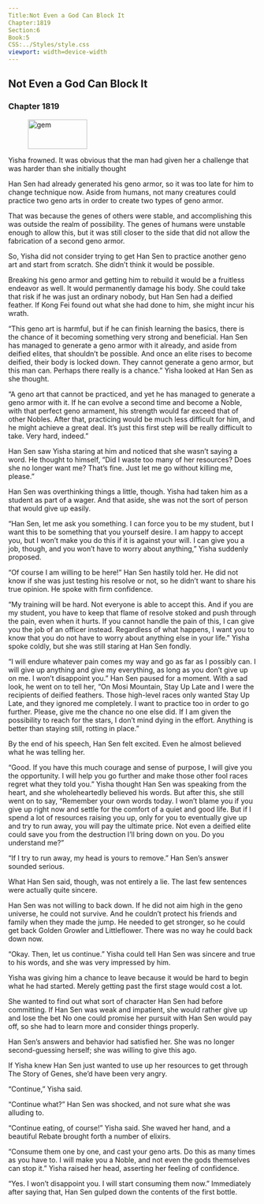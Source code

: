 ```yaml
---
Title:Not Even a God Can Block It 
Chapter:1819 
Section:6 
Book:5 
CSS:../Styles/style.css 
viewport: width=device-width
---
```

  
## Not Even a God Can Block It
### Chapter 1819
  
<figure>
	<img src="../Images/gem.gif" alt="gem" id="gem" width="120" height="60" />
</figure>
  

  
Yisha frowned. It was obvious that the man had given her a challenge that was harder than she initially thought

Han Sen had already generated his geno armor, so it was too late for him to change technique now. Aside from humans, not many creatures could practice two geno arts in order to create two types of geno armor.

That was because the genes of others were stable, and accomplishing this was outside the realm of possibility. The genes of humans were unstable enough to allow this, but it was still closer to the side that did not allow the fabrication of a second geno armor.

So, Yisha did not consider trying to get Han Sen to practice another geno art and start from scratch. She didn’t think it would be possible.

Breaking his geno armor and getting him to rebuild it would be a fruitless endeavor as well. It would permanently damage his body. She could take that risk if he was just an ordinary nobody, but Han Sen had a deified feather. If Kong Fei found out what she had done to him, she might incur his wrath.

“This geno art is harmful, but if he can finish learning the basics, there is the chance of it becoming something very strong and beneficial. Han Sen has managed to generate a geno armor with it already, and aside from deified elites, that shouldn’t be possible. And once an elite rises to become deified, their body is locked down. They cannot generate a geno armor, but this man can. Perhaps there really is a chance.” Yisha looked at Han Sen as she thought.

“A geno art that cannot be practiced, and yet he has managed to generate a geno armor with it. If he can evolve a second time and become a Noble, with that perfect geno armament, his strength would far exceed that of other Nobles. After that, practicing would be much less difficult for him, and he might achieve a great deal. It’s just this first step will be really difficult to take. Very hard, indeed.”

Han Sen saw Yisha staring at him and noticed that she wasn’t saying a word. He thought to himself, “Did I waste too many of her resources? Does she no longer want me? That’s fine. Just let me go without killing me, please.”

Han Sen was overthinking things a little, though. Yisha had taken him as a student as part of a wager. And that aside, she was not the sort of person that would give up easily.

“Han Sen, let me ask you something. I can force you to be my student, but I want this to be something that you yourself desire. I am happy to accept you, but I won’t make you do this if it is against your will. I can give you a job, though, and you won’t have to worry about anything,” Yisha suddenly proposed.

“Of course I am willing to be here!” Han Sen hastily told her. He did not know if she was just testing his resolve or not, so he didn’t want to share his true opinion. He spoke with firm confidence.

“My training will be hard. Not everyone is able to accept this. And if you are my student, you have to keep that flame of resolve stoked and push through the pain, even when it hurts. If you cannot handle the pain of this, I can give you the job of an officer instead. Regardless of what happens, I want you to know that you do not have to worry about anything else in your life.” Yisha spoke coldly, but she was still staring at Han Sen fondly.

“I will endure whatever pain comes my way and go as far as I possibly can. I will give up anything and give my everything, as long as you don’t give up on me. I won’t disappoint you.” Han Sen paused for a moment. With a sad look, he went on to tell her, “On Mosi Mountain, Stay Up Late and I were the recipients of deified feathers. Those high-level races only wanted Stay Up Late, and they ignored me completely. I want to practice too in order to go further. Please, give me the chance no one else did. If I am given the possibility to reach for the stars, I don’t mind dying in the effort. Anything is better than staying still, rotting in place.”

By the end of his speech, Han Sen felt excited. Even he almost believed what he was telling her.

“Good. If you have this much courage and sense of purpose, I will give you the opportunity. I will help you go further and make those other fool races regret what they told you.” Yisha thought Han Sen was speaking from the heart, and she wholeheartedly believed his words. But after this, she still went on to say, “Remember your own words today. I won’t blame you if you give up right now and settle for the comfort of a quiet and good life. But if I spend a lot of resources raising you up, only for you to eventually give up and try to run away, you will pay the ultimate price. Not even a deified elite could save you from the destruction I’ll bring down on you. Do you understand me?”

“If I try to run away, my head is yours to remove.” Han Sen’s answer sounded serious.

What Han Sen said, though, was not entirely a lie. The last few sentences were actually quite sincere.

Han Sen was not willing to back down. If he did not aim high in the geno universe, he could not survive. And he couldn’t protect his friends and family when they made the jump. He needed to get stronger, so he could get back Golden Growler and Littleflower. There was no way he could back down now.

“Okay. Then, let us continue.” Yisha could tell Han Sen was sincere and true to his words, and she was very impressed by him.

Yisha was giving him a chance to leave because it would be hard to begin what he had started. Merely getting past the first stage would cost a lot.

She wanted to find out what sort of character Han Sen had before committing. If Han Sen was weak and impatient, she would rather give up and lose the bet No one could promise her pursuit with Han Sen would pay off, so she had to learn more and consider things properly.

Han Sen’s answers and behavior had satisfied her. She was no longer second-guessing herself; she was willing to give this ago.

If Yisha knew Han Sen just wanted to use up her resources to get through The Story of Genes, she’d have been very angry.

“Continue,” Yisha said.

“Continue what?” Han Sen was shocked, and not sure what she was alluding to.

“Continue eating, of course!” Yisha said. She waved her hand, and a beautiful Rebate brought forth a number of elixirs.

“Consume them one by one, and cast your geno arts. Do this as many times as you have to. I will make you a Noble, and not even the gods themselves can stop it.” Yisha raised her head, asserting her feeling of confidence.

“Yes. I won’t disappoint you. I will start consuming them now.” Immediately after saying that, Han Sen gulped down the contents of the first bottle.